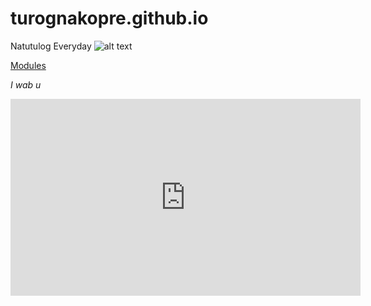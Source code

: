 # turognakopre.github.io
Natutulog Everyday
![alt text](https://upload.wikimedia.org/wikipedia/commons/thumb/d/d9/Love_or_Heart_transparent.png/1200px-Love_or_Heart_transparent.png)


[Modules](https://jhsportal.adnu.edu.ph/my/)

*I wab u*

<iframe width="560" height="315" src="https://www.youtube.com/embed/Qb7R8up-Nso" title="YouTube video player" frameborder="0" allow="accelerometer; autoplay; clipboard-write; encrypted-media; gyroscope; picture-in-picture" allowfullscreen></iframe>
